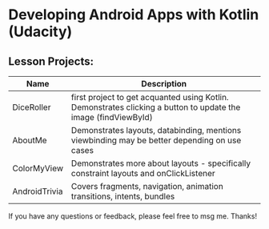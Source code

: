 # Developing Android Apps with Kotlin (Udacity)

## Lesson Projects:

Name | Description
--- | ---
DiceRoller | first project to get acquanted using Kotlin. Demonstrates clicking a button to update the image (findViewById)
AboutMe | Demonstrates layouts, databinding, mentions viewbinding may be better depending on use cases 
ColorMyView | Demonstrates more about layouts - specifically constraint layouts and onClickListener 
AndroidTrivia | Covers fragments, navigation, animation transitions, intents, bundles


If you have any questions or feedback, please feel free to msg me. Thanks!
